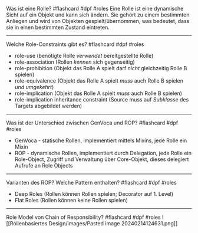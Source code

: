 Was ist eine Rolle? #flashcard #dpf #roles
Eine Rolle ist eine dynamische Sicht auf ein Objekt und kann sich ändern. Sie gehört zu einem bestimmten Anliegen und wird von Objekten gespielt/übernommen, was bedeutet, dass sie in einen bestimmten Zustand eintreten.
- - -
Welche Role-Constraints gibt es? #flashcard #dpf #roles
- role-use (benötigte Rolle *verwendet* bereitgestellte Rolle)
- role-association (Rollen *kennen* sich gegenseitig)
- role-prohibition (Objekt das Rolle A spielt darf *nicht* gleichzeitig Rolle B spielen)
- role-equivalence (Objekt das Rolle A spielt *muss* auch Rolle B spielen *und umgekehrt*)
- role-implication (Objekt das Rolle A spielt *muss* auch Rolle B spielen)
- role-implication inheritance constraint (Source muss auf *Subklasse* des Targets abgebildet werden)
- - -
Was ist der Unterschied zwischen GenVoca und ROP? #flashcard #dpf #roles 
- GenVoca - statische Rollen, implementiert mittels Mixins, jede Rolle ein Mixin
- ROP - dynamische Rollen, implementiert durch Delegation, jede Rolle ein Role-Object, Zugriff und Verwaltung über Core-Objekt, dieses delegiert Aufrufe an Role Objects
- - -
Varianten des ROP? Welche Pattern enthalten? #flashcard #dpf #roles 
- Deep Roles (Rollen können Rollen spielen; Decorator auf 1. Level)
- Flat Roles (Rollen können keine Rollen spielen)
- - -
Role Model von Chain of Responsibility? #flashcard #dpf #roles 
![[Rollenbasiertes Design/images/Pasted image 20240214124631.png]]
